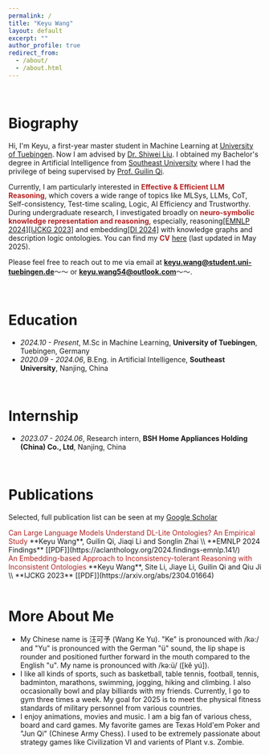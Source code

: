 ```yaml
---
permalink: /
title: "Keyu Wang"
layout: default
excerpt: ""
author_profile: true
redirect_from: 
  - /about/
  - /about.html
---
```


<span class='anchor' id='about-me'></span>

<br>

# Biography

Hi, I'm Keyu, a first-year master student in Machine Learning at [University of Tuebingen]([[https://uni-tuebingen.de/en/]]). Now I am advised by [Dr. Shiwei Liu](https://shiweiliuiiiiiii.github.io). I obtained my Bachelor's degree in Artificial Intelligence from [Southeast University](https://www.seu.edu.cn/) where I had the privilege of being supervised by [Prof. Guilin Qi](https://scholar.google.com/citations?user=1gw3LJQAAAAJ&hl=zh-CN). 

Currently, I am particularly interested in <font color='FireBrick'><strong>   Effective & Efficient LLM Reasoning</strong></font>, which covers a wide range of topics like MLSys, LLMs, CoT, Self-consistency, Test-time scaling, Logic, AI Efficiency and Trustworthy. During undergraduate research, I investigated broadly on  <font color='FireBrick'><strong>neuro-symbolic knowledge representation and reasoning</strong></font>, especially, reasoning[[EMNLP 2024]](https://aclanthology.org/2024.findings-emnlp.141/)[[IJCKG 2023]](https://arxiv.org/abs/2304.01664) and embedding[[DI 2024]](https://arxiv.org/abs/2402.01677) with knowledge graphs and description logic ontologies. You can find my <font color='FireBrick'><strong>CV</strong></font> [here](https://raw.githubusercontent.com/keyu-wang-2002/keyu-wang-2002.github.io/master/docs/CV_2025_June_2.pdf) (last updated in May 2025).

Please feel free to reach out to me via email at​ ​**keyu.wang@student.uni-tuebingen.de**～～ or **keyu.wang54@outlook.com**～～.

<br>



# Education

- *2024.10 - Present*, M.Sc in Machine Learning, **University of Tuebingen**, Tuebingen, Germany
- *2020.09 - 2024.06*, B.Eng. in Artificial Intelligence, **Southeast University**, Nanjing, China

<br>


# Internship
- *2023.07 - 2024.06*, Research intern, **BSH Home Appliances Holding (China) Co., Ltd**, Nanjing, China


<br>

# Publications 
Selected, full publication list can be seen at my [Google Scholar](https://scholar.google.com/citations?view_op=list_works&hl=zh-CN&hl=zh-CN&user=IvXDjWUAAAAJ)

<div class='paper-box-text' markdown="1">
<font color='FireBrick'> Can Large Language Models Understand DL-Lite Ontologies? An Empirical Study </font>
**Keyu Wang**, Guilin Qi, Jiaqi Li and Songlin Zhai \\
**EMNLP 2024 Findings**  [[PDF]](https://aclanthology.org/2024.findings-emnlp.141/)
</div>


<div class='paper-box-text' markdown="1">
<font color='FireBrick'> An Embedding-based Approach to Inconsistency-tolerant Reasoning with Inconsistent Ontologies </font>
**Keyu Wang**, Site Li, Jiaye Li, Guilin Qi and Qiu Ji \\
**IJCKG 2023**  [[PDF]](https://arxiv.org/abs/2304.01664)
</div>

<br>

# More About Me
- My Chinese name is 汪可予 (Wang Ke Yu).  "Ke" is pronounced with /kə:/ and "Yu" is pronounced with the German "ü" sound, the lip shape is rounder and positioned further forward in the mouth compared to the English "u". My name is pronounced with /kə:ü/ ([kě yú]).
- I like all kinds of sports, such as  basketball, table tennis, football, tennis, badminton, marathons, swimming, jogging, hiking and climbing.  I also occasionally bowl and play billiards with my friends. Currently, I go to gym three times a week. My goal for 2025 is to meet the physical fitness standards of military personnel from various countries.
- I enjoy animations, movies and music. I am a big fan of various chess, board and card games. My favorite games are Texas Hold'em Poker and "Jun Qi" (Chinese Army Chess). I used to be extremely passionate about strategy games like Civilization VI and varients of Plant v.s. Zombie.


<div style="height: 75px;"></div>
